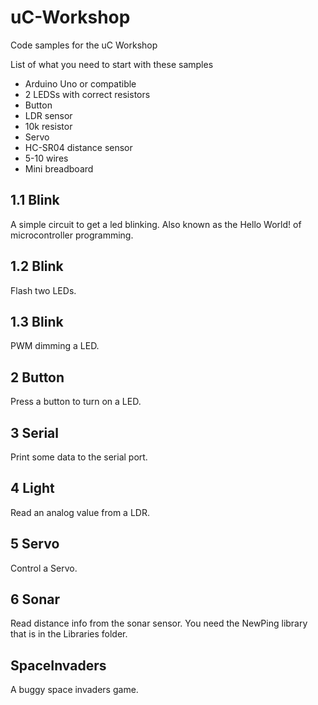 # uC-Workshop
Code samples for the uC Workshop 

List of what you need to start with these samples
* Arduino Uno or compatible
* 2 LEDSs with correct resistors
* Button
* LDR sensor
* 10k resistor
* Servo
* HC-SR04 distance sensor
* 5-10 wires
* Mini breadboard

## 1.1 Blink
A simple circuit to get a led blinking. Also known as the Hello World! of microcontroller programming.

## 1.2 Blink
Flash two LEDs.

## 1.3 Blink
PWM dimming a LED.

## 2 Button
Press a button to turn on a LED.

## 3 Serial
Print some data to the serial port.

## 4 Light
Read an analog value from a LDR.

## 5 Servo
Control a Servo.

## 6 Sonar
Read distance info from the sonar sensor.
You need the NewPing library that is in the Libraries folder.

## SpaceInvaders
A buggy space invaders game.